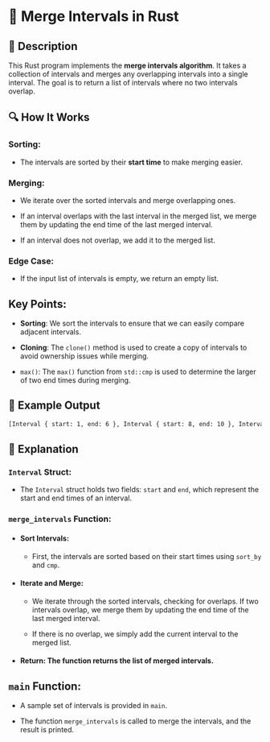 # 📌 Merge Intervals in Rust

## 🚀 Description
This Rust program implements the **merge intervals algorithm**. It takes a collection of intervals and merges any overlapping intervals into a single interval. 
The goal is to return a list of intervals where no two intervals overlap.

## 🔍 How It Works
### Sorting:

- The intervals are sorted by their **start time** to make merging easier.

### Merging:

- We iterate over the sorted intervals and merge overlapping ones.

- If an interval overlaps with the last interval in the merged list, we merge them by updating the end time of the last merged interval.

- If an interval does not overlap, we add it to the merged list.

### Edge Case:

- If the input list of intervals is empty, we return an empty list.

## Key Points:
- **Sorting**: We sort the intervals to ensure that we can easily compare adjacent intervals.

- **Cloning**: The `clone()` method is used to create a copy of intervals to avoid ownership issues while merging.

- `max()`: The `max()` function from `std::cmp` is used to determine the larger of two end times during merging.

## 🎯 Example Output
```sh
[Interval { start: 1, end: 6 }, Interval { start: 8, end: 10 }, Interval { start: 15, end: 18 }]
```

## 📂 Explanation
### `Interval` Struct:
- The `Interval` struct holds two fields: `start` and `end`, which represent the start and end times of an interval.

### `merge_intervals` Function:
- #### Sort Intervals:

   - First, the intervals are sorted based on their start times using `sort_by` and `cmp`.

- #### Iterate and Merge:

   - We iterate through the sorted intervals, checking for overlaps. If two intervals overlap, we merge them by updating the end time of the last merged interval.

   - If there is no overlap, we simply add the current interval to the merged list.

- #### Return: The function returns the list of merged intervals.

## `main` Function:
- A sample set of intervals is provided in `main`.

- The function `merge_intervals` is called to merge the intervals, and the result is printed.

